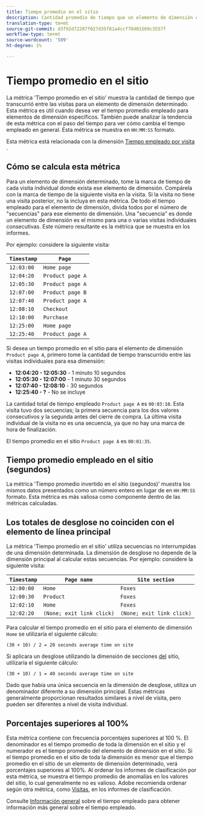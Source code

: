 ```yaml
---
title: Tiempo promedio en el sitio
description: Cantidad promedio de tiempo que un elemento de dimensión dado existió entre visitas individuales.
translation-type: tm+mt
source-git-commit: d3f92d72207f027d35f81a4ccf70d01569c3557f
workflow-type: tm+mt
source-wordcount: '509'
ht-degree: 1%

---
```



# Tiempo promedio en el sitio

La métrica &#39;Tiempo promedio en el sitio&#39; muestra la cantidad de tiempo que transcurrió entre las visitas para un elemento de dimensión determinado. Esta métrica es útil cuando desea ver el tiempo promedio empleado para elementos de dimensión específicos. También puede analizar la tendencia de esta métrica con el paso del tiempo para ver cómo cambia el tiempo empleado en general. Esta métrica se muestra en `HH:MM:SS` formato.

Esta métrica está relacionada con la dimensión [Tiempo empleado por visita](../dimensions/time-spent-per-visit.md) .

## Cómo se calcula esta métrica

Para un elemento de dimensión determinado, tome la marca de tiempo de cada visita individual donde exista ese elemento de dimensión. Compárela con la marca de tiempo de la siguiente visita en la visita. Si la visita no tiene una visita posterior, no la incluya en esta métrica. De todo el tiempo empleado para el elemento de dimensión, divida todos por el número de &quot;secuencias&quot; para ese elemento de dimensión. Una &quot;secuencia&quot; es donde un elemento de dimensión es el mismo para una o varias visitas individuales consecutivas. Este número resultante es la métrica que se muestra en los informes.

Por ejemplo: considere la siguiente visita:

| `Timestamp` | `Page` |
| --- | --- |
| `12:03:00` | `Home page` |
| `12:04:20` | `Product page A` |
| `12:05:30` | `Product page A` |
| `12:07:00` | `Product page B` |
| `12:07:40` | `Product page A` |
| `12:08:10` | `Checkout` |
| `12:10:00` | `Purchase` |
| `12:25:00` | `Home page` |
| `12:25:40` | `Product page A` |


Si desea un tiempo promedio en el sitio para el elemento de dimensión `Product page A`, primero tome la cantidad de tiempo transcurrido entre las visitas individuales para esa dimensión:

* **12:04:20 - 12:05:30** - 1 minuto 10 segundos
* **12:05:30 - 12:07:00** - 1 minuto 30 segundos
* **12:07:40 - 12:08:10** - 30 segundos
* **12:25:40 - ?** - No se incluye

La cantidad total de tiempo empleado `Product page A` es `00:03:10`. Esta visita tuvo dos secuencias; la primera secuencia para los dos valores consecutivos y la segunda antes del cierre de compra. La última visita individual de la visita no es una secuencia, ya que no hay una marca de hora de finalización.

El tiempo promedio en el sitio `Product page A` es `00:01:35`.

## Tiempo promedio empleado en el sitio (segundos)

La métrica &#39;Tiempo promedio invertido en el sitio (segundos)&#39; muestra los mismos datos presentados como un número entero en lugar de en `HH:MM:SS` formato. Esta métrica es más valiosa como componente dentro de las métricas calculadas.

## Los totales de desglose no coinciden con el elemento de línea principal

La métrica &#39;Tiempo promedio en el sitio&#39; utiliza secuencias no interrumpidas de una dimensión determinada. La dimensión de desglose no depende de la dimensión principal al calcular estas secuencias. Por ejemplo: considere la siguiente visita:

| `Timestamp` | `Page name` | `Site section` |
| --- | --- | --- |
| `12:00:00` | `Home` | `Foxes` |
| `12:00:30` | `Product` | `Foxes` |
| `12:02:10` | `Home` | `Foxes` |
| `12:02:20` | `(None; exit link click)` | `(None; exit link click)` |

Para calcular el tiempo promedio en el sitio para el elemento de dimensión `Home` se utilizaría el siguiente cálculo:

```text
(30 + 10) / 2 = 20 seconds average time on site
```

Si aplicara un desglose utilizando la dimensión de secciones [del](../dimensions/site-section.md) sitio, utilizaría el siguiente cálculo:

```text
(30 + 10) / 1 = 40 seconds average time on site
```

Dado que había una única secuencia en la dimensión de desglose, utiliza un denominador diferente a su dimensión principal. Estas métricas generalmente proporcionan resultados similares a nivel de visita, pero pueden ser diferentes a nivel de visita individual.

## Porcentajes superiores al 100%

Esta métrica contiene con frecuencia porcentajes superiores al 100 %. El denominador es el tiempo promedio de toda la dimensión en el sitio y el numerador es el tiempo promedio del elemento de dimensión en el sitio. Si el tiempo promedio en el sitio de toda la dimensión es menor que el tiempo promedio en el sitio de un elemento de dimensión determinado, verá porcentajes superiores al 100%. Al ordenar los informes de clasificación por esta métrica, se muestra el tiempo promedio de anomalías en los valores del sitio, lo cual generalmente no es valioso. Adobe recomienda ordenar según otra métrica, como [Visitas](visits.md), en los informes de clasificación.

Consulte [Información general](time-spent.md) sobre el tiempo empleado para obtener información más general sobre el tiempo empleado.
